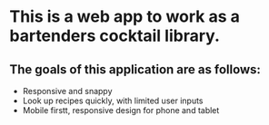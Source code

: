 # This is a web app to work as a bartenders cocktail library. 
## The goals of this application are as follows:
* Responsive and snappy
* Look up recipes quickly, with limited user inputs
* Mobile firstt, responsive design for phone and tablet

